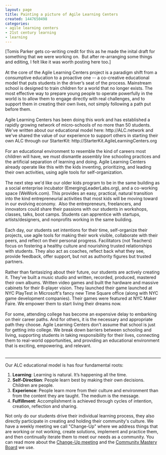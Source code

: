 ```yaml
---
layout: page
title: Painting a picture of Agile Learning Centers
created: 1447650498
categories:
- agile learning centers
- 21st century learning
- learning
---
```

<div>[Tomis Parker gets co-writing credit for this as he made the inital draft for something that we were working on. &nbsp;But after re-arranging some things and editing, I felt like it was worth posting here too.]</div><div>&nbsp;</div><div>At the core of the Agile Learning Centers project is a paradigm shift from a consumptive education to a proactive one -- a co-creative educational model that puts students in the driver’s seat of the process. Mainstream school is designed to train children for a world that no longer exists. The most effective way to prepare young people to operate powerfully in the world is to allow them to engage directly with real challenges, and to support them in creating their own lives, not simply following a path put before them.&nbsp;</div><div>&nbsp;</div><div>Agile Learning Centers has been doing this work and has established a rapidly growing network of micro-schools of no more than 50 students. We've written about our educational model here: http://ALC.network and we've shared the value of our experience to support others in starting their own ALC through our StarterKit: http://StarterKit.AgileLearningCenters.org</div><div>&nbsp;</div><div>For an educational environment to resemble the kind of careers most children will have, we must dismantle assembly line schooling practices and the artificial separation of learning and doing. Agile Learning Centers already operate like this with the kids inventing, prioritizing, and leading their own activities, using agile tools for self-organization.&nbsp;</div><div>&nbsp;</div><div>The next step we'd like our older kids program to be in the same building as a social enterprise incubator (EmergingLeaderLabs.org), and a co-working space (WeWork.com). This provides an easy, practical, natural transition into the kind entrepreneurial activities that most kids will be moving toward in our evolving economy. &nbsp;Also the entrepreneurs, freelancers, and innovators could share their passions with our students in workshops, classes, talks, boot camps. Students can apprentice with startups, artists/designers, and nonprofits working in the same building.&nbsp;</div><div>&nbsp;</div><div>Each day, our students set intentions for their time, self-organize their projects, use agile tools for making their work visible, collaborate with their peers, and reflect on their personal progress. Facilitators (not Teachers) focus on fostering a healthy culture and nourishing trusted relationships with students. They also act as coaches, reflect back what they see, provide feedback, offer support, but not as authority figures but trusted partners.</div><div>&nbsp;</div><div>Rather than fantasizing about their future, our students are actively creating it. They've built a music studio and written, recorded, produced, mastered their own albums. Written video games and built the hardware and massive cabinets for their 8-player vision. They launched their game launched at NYC PlayTest in Microsoft's fancy new Time Square office (along with NYC game development companies). Their games were featured at NYC Maker Faire. We empower them to start living their dreams now. &nbsp;</div><div>&nbsp;</div><div>For some, attending college has become an expensive delay to embarking on their career paths. And for others, it is the necessary and appropriate path they choose. Agile Learning Centers don't assume that school is just for getting into college. We break down barriers between schooling and living, supporting students in taking responsibility for their lives, connecting them to real-world opportunities, and providing an educational environment that is exciting, empowering, and relevant.&nbsp;</div><div>&nbsp;</div><div><hr></div><div><p>Our ALC educational model is has four fundamental roots:</p><ol><li><strong>Learning</strong>: Learning is natural. It’s happening all the time.</li><li><strong>Self-Direction</strong>: People learn best by making their own decisions. Children are people.</li><li><strong>Experience</strong>: People learn more from their culture and environment than from the content they are taught. The medium is the message.</li><li><strong>Fulfillment</strong>: Accomplishment is achieved through cycles of intention, creation, reflection and sharing.</li></ol><p>Not only do our students drive their individual learning process, they also directly participate in creating and holding their community's culture. We have a weekly meeting we call "Change-Up" where we address things that are working or not working, create solutions, implement and practice them, and then continually iterate them to meet our needs as a community. You can read more about the <a href="http://everett.agilelearningcenters.org/2015/03/19/alce-tools-change-up-meeting/">Change-Up meeting</a> and the <a href="http://tomis.agilelearningcenters.org/2015/11/02/scaling-trust-a-%E2%88%86-up-to-change-up/">Community Mastery Board</a> we use.</p></div>
